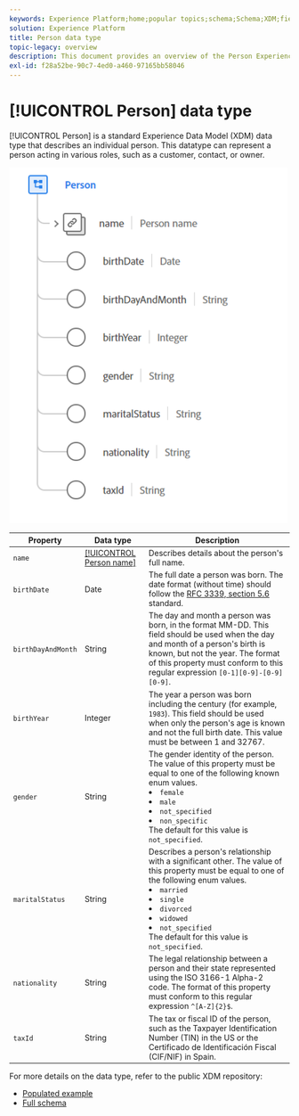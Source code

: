 ```yaml
---
keywords: Experience Platform;home;popular topics;schema;Schema;XDM;fields;schemas;Schemas;person;datatype;data-type;data type;
solution: Experience Platform
title: Person data type
topic-legacy: overview
description: This document provides an overview of the Person Experience Data Model (XDM) data type.
exl-id: f28a52be-90c7-4ed0-a460-97165bb58046
---
```

# [!UICONTROL Person] data type

[!UICONTROL Person] is a standard Experience Data Model (XDM) data type that describes an individual person. This datatype can represent a person acting in various roles, such as a customer, contact, or owner.

<img src='../images/data-types/person.PNG' width=500 /><br />

| Property | Data type | Description |
| --- | --- | --- |
| `name` | [[!UICONTROL Person name]](./person-name.md) | Describes details about the person's full name. |
| `birthDate` | Date | The full date a person was born. The date format (without time) should follow the [RFC 3339, section 5.6](https://tools.ietf.org/html/rfc3339#section-5.6) standard. |
| `birthDayAndMonth` | String | The day and month a person was born, in the format MM-DD. This field should be used when the day and month of a person's birth is known, but not the year. The format of this property must conform to this regular expression `[0-1][0-9]-[0-9][0-9]`. |
| `birthYear` | Integer | The year a person was born including the century (for example, `1983`). This field should be used when only the person's age is known and not the full birth date. This value must be between 1 and 32767. |
| `gender` | String | The gender identity of the person. The value of this property must be equal to one of the following known enum values. <li> `female` </li> <li> `male` </li> <li> `not_specified` </li> <li> `non_specific` </li> The default for this value is `not_specified`. |
| `maritalStatus` | String | Describes a person's relationship with a significant other. The value of this property must be equal to one of the following enum values. <li> `married` </li> <li> `single` </li> <li> `divorced` </li> <li> `widowed` </li> <li> `not_specified` </li> The default for this value is `not_specified`. |
| `nationality` | String | The legal relationship between a person and their state represented using the ISO 3166-1 Alpha-2 code. The format of this property must conform to this regular expression `^[A-Z]{2}$`. |
| `taxId` | String | The tax or fiscal ID of the person, such as the Taxpayer Identification Number (TIN) in the US or the Certificado de Identificación Fiscal (CIF/NIF) in Spain. |

For more details on the data type, refer to the public XDM repository:

* [Populated example](https://github.com/adobe/xdm/blob/master/components/datatypes/person/person.example.1.json)
* [Full schema](https://github.com/adobe/xdm/blob/master/components/datatypes/person/person.schema.json)
